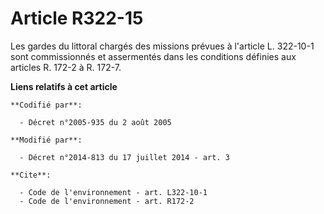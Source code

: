 # Article R322-15

Les gardes du littoral chargés des missions prévues à l'article L. 322-10-1 sont commissionnés et assermentés dans les
conditions définies aux articles R. 172-2 à R. 172-7.

**Liens relatifs à cet article**

	**Codifié par**:

	  - Décret n°2005-935 du 2 août 2005

	**Modifié par**:

	  - Décret n°2014-813 du 17 juillet 2014 - art. 3

	**Cite**:

	  - Code de l'environnement - art. L322-10-1
	  - Code de l'environnement - art. R172-2
